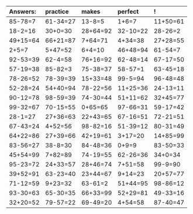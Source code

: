 | Answers: | practice | makes | perfect | ! |
| :--- | :--- | :--- | :--- | :--- |
| 85-78=7 | 61-34=27 | 13-8=5 | 1+6=7 | 11+50=61 | 
| 18-2=16 | 30+0=30 | 28+64=92 | 32-10=22 | 28-26=2 | 
| 49+15=64 | 66+21=87 | 7+64=71 | 4+34=38 | 27+28=55 | 
| 2+5=7 | 5+47=52 | 6+4=10 | 46+48=94 | 61-54=7 | 
| 92-53=39 | 62-4=58 | 76+16=92 | 62-48=14 | 67-17=50 | 
| 57-19=38 | 85-82=3 | 75-38=37 | 58-57=1 | 63-45=18 | 
| 78-26=52 | 78-39=39 | 15+33=48 | 99-5=94 | 96-48=48 | 
| 52-28=24 | 54+40=94 | 78-22=56 | 11+25=36 | 24-13=11 | 
| 90-12=78 | 98-59=39 | 74-30=44 | 51+11=62 | 32+45=77 | 
| 99-32=67 | 70-15=55 | 0+65=65 | 97-66=31 | 59-17=42 | 
| 28-1=27 | 27+36=63 | 22+43=65 | 67-16=51 | 72-21=51 | 
| 67-43=24 | 4+52=56 | 98-82=16 | 51-39=12 | 80-31=49 | 
| 64+22=86 | 27+39=66 | 42+19=61 | 3+17=20 | 14+85=99 | 
| 83-56=27 | 38-8=30 | 84-48=36 | 0+9=9 | 83-50=33 | 
| 45+54=99 | 7+82=89 | 74-19=55 | 62-26=36 | 34+0=34 | 
| 95-23=72 | 24+33=57 | 28+46=74 | 7+51=58 | 99-9=90 | 
| 39+52=91 | 63-23=40 | 23+44=67 | 9+14=23 | 20+57=77 | 
| 71-12=59 | 9+23=32 | 63-61=2 | 51+44=95 | 98-86=12 | 
| 93-30=63 | 65-30=35 | 66+33=99 | 52+29=81 | 49-33=16 | 
| 32+20=52 | 79-57=22 | 69-49=20 | 4+54=58 | 87-40=47 | 

